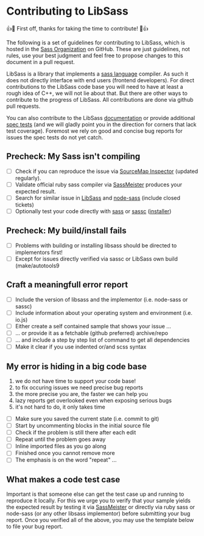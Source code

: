 # Contributing to LibSass

:+1::tada: First off, thanks for taking the time to contribute! :tada::+1:

The following is a set of guidelines for contributing to LibSass, which is hosted in the [Sass Organization](https://github.com/sass) on GitHub.
These are just guidelines, not rules, use your best judgment and feel free to propose changes to this document in a pull request.

LibSass is a library that implements a [sass language][8] compiler. As such it does not directly interface with end users (frontend developers).
For direct contributions to the LibSass code base you will need to have at least a rough idea of C++, we will not lie about that.
But there are other ways to contribute to the progress of LibSass. All contributions are done via github pull requests.

You can also contribute to the LibSass [documentation][9] or provide additional [spec tests][10] (and we will gladly point you in the
direction for corners that lack test coverage). Foremost we rely on good and concise bug reports for issues the spec tests do not yet catch.

## Precheck: My Sass isn't compiling
- [ ] Check if you can reproduce the issue via [SourceMap Inspector][5] (updated regularly).
- [ ] Validate official ruby sass compiler via [SassMeister][6] produces your expected result.
- [ ] Search for similar issue in [LibSass][1] and [node-sass][2] (include closed tickets)
- [ ] Optionally test your code directly with [sass][7] or [sassc][3] ([installer][4])

## Precheck: My build/install fails
- [ ] Problems with building or installing libsass should be directed to implementors first!
- [ ] Except for issues directly verified via sassc or LibSass own build (make/autotools9

## Craft a meaningfull error report
- [ ] Include the version of libsass and the implementor (i.e. node-sass or sassc)
- [ ] Include information about your operating system and environment (i.e. io.js)
- [ ] Either create a self contained sample that shows your issue ...
- [ ] ... or provide it as a fetchable (github preferred) archive/repo
- [ ] ... and include a step by step list of command to get all dependencies
- [ ] Make it clear if you use indented or/and scss syntax

## My error is hiding in a big code base
1. we do not have time to support your code base!
2. to fix occuring issues we need precise bug reports
3. the more precise you are, the faster we can help you
4. lazy reports get overlooked even when exposing serious bugs
5. it's not hard to do, it only takes time
- [ ] Make sure you saved the current state (i.e. commit to git)
- [ ] Start by uncommenting blocks in the initial source file
- [ ] Check if the problem is still there after each edit
- [ ] Repeat until the problem goes away
- [ ] Inline imported files as you go along
- [ ] Finished once you cannot remove more
- [ ] The emphasis is on the word "repeat" ...

## What makes a code test case

Important is that someone else can get the test case up and running to reproduce it locally. For this
we urge you to verify that your sample yields the expected result by testing it via [SassMeister][6]
or directly via ruby sass or node-sass (or any other libsass implementor) before submitting your bug
report. Once you verified all of the above, you may use the template below to file your bug report.


[1]: https://github.com/sass/libsass/issues?utf8=%E2%9C%93&q=is%3Aissue
[2]: https://github.com/sass/node-sass/issues?utf8=%E2%9C%93&q=is%3Aissue
[3]: https://github.com/sass/sassc
[4]: http://libsass.ocbnet.ch/installer/
[5]: http://libsass.ocbnet.ch/srcmap/
[6]: http://www.sassmeister.com/
[7]: https://rubygems.org/gems/sass

[8]: http://sass-lang.com/
[9]: https://github.com/sass/libsass/tree/master/docs
[10]: https://github.com/sass/sass-spec
